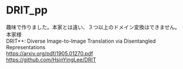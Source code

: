 # DRIT_pp
趣味で作りました。本家とは違い、３つ以上のドメイン変換はできません。<br>
本家様<br>
DRIT++: Diverse Image-to-Image Translation via
Disentangled Representations<br>
https://arxiv.org/pdf/1905.01270.pdf<br>
https://github.com/HsinYingLee/DRIT
